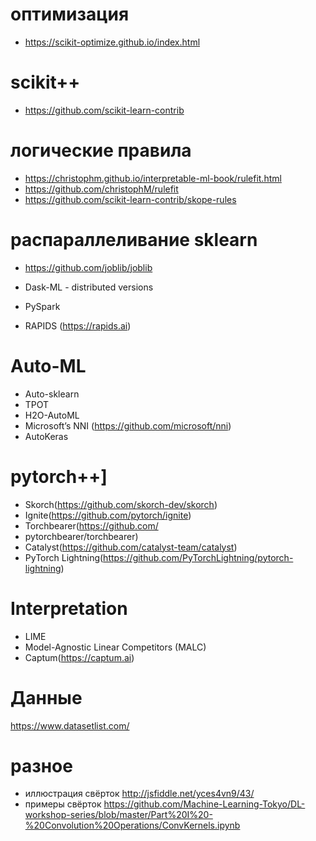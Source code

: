 # оптимизация
* https://scikit-optimize.github.io/index.html

# scikit++
* https://github.com/scikit-learn-contrib

# логические правила
* https://christophm.github.io/interpretable-ml-book/rulefit.html
* https://github.com/christophM/rulefit
* https://github.com/scikit-learn-contrib/skope-rules

# распараллеливание sklearn
* https://github.com/joblib/joblib
* Dask-ML - distributed versions
* PySpark

* RAPIDS (https://rapids.ai)

# Auto-ML
* Auto-sklearn
* TPOT
* H2O-AutoML
* Microsoft’s NNI (https://github.com/microsoft/nni)
* AutoKeras

# pytorch++]

* Skorch(https://github.com/skorch-dev/skorch)
* Ignite(https://github.com/pytorch/ignite)
* Torchbearer(https://github.com/
* pytorchbearer/torchbearer)
* Catalyst(https://github.com/catalyst-team/catalyst)
* PyTorch Lightning(https://github.com/PyTorchLightning/pytorch-lightning)

# Interpretation

* LIME
* Model-Agnostic Linear Competitors (MALC)
* Captum(https://captum.ai)

# Данные

https://www.datasetlist.com/


# разное
* иллюстрация свёрток http://jsfiddle.net/yces4vn9/43/
* примеры свёрток https://github.com/Machine-Learning-Tokyo/DL-workshop-series/blob/master/Part%20I%20-%20Convolution%20Operations/ConvKernels.ipynb
